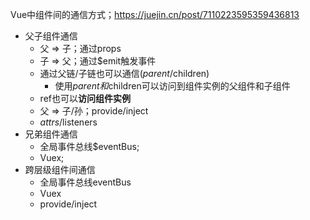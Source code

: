 Vue中组件间的通信方式；https://juejin.cn/post/7110223595359436813
- 父子组件通信
    - 父 => 子；通过props
    - 子 => 父；通过$emit触发事件
    - 通过父链/子链也可以通信($parent/$children)
        - 使用$parent和$children可以访问到组件实例的父组件和子组件
    - ref也可以**访问组件实例**
    - 父 => 子/孙；provide/inject
    - $attrs/$listeners
- 兄弟组件通信
    - 全局事件总线$eventBus;
    - Vuex;
- 跨层级组件间通信
    - 全局事件总线eventBus
    - Vuex
    - provide/inject
    
